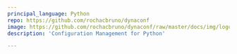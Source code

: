 ```yaml
---
principal_language: Python
repo: https://github.com/rochacbruno/dynaconf
image: https://github.com/rochacbruno/dynaconf/raw/master/docs/img/logo_400.svg
description: 'Configuration Management for Python'

---
```

